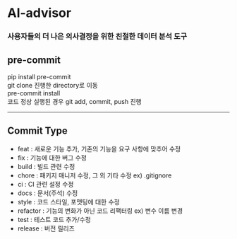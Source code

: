# AI-advisor
### 사용자들의 더 나은 의사결정을 위한 친절한 데이터 분석 도구

## pre-commit
pip install pre-commit<br>
git clone 진행한 directory로 이동<br>
pre-commit install<br>
코드 정상 실행된 경우 git add, commit, push 진행

--------------

## Commit Type
- feat : 새로운 기능 추가, 기존의 기능을 요구 사항에 맞추어 수정
- fix : 기능에 대한 버그 수정
- build : 빌드 관련 수정
- chore : 패키지 매니저 수정, 그 외 기타 수정 ex) .gitignore
- ci : CI 관련 설정 수정
- docs : 문서(주석) 수정
- style : 코드 스타일, 포맷팅에 대한 수정
- refactor : 기능의 변화가 아닌 코드 리팩터링 ex) 변수 이름 변경
- test : 테스트 코드 추가/수정
- release : 버전 릴리즈
